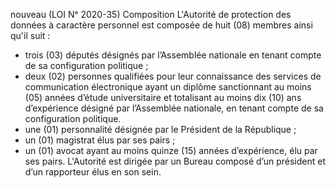 nouveau (LOI Nᵒ 2020-35) Composition
L'Autorité de protection des données à caractère personnel est composée de huit (08) membres ainsi qu'il suit :
- trois (03) députés désignés par l’Assemblée nationale en tenant compte de sa configuration politique ;
- deux (02) personnes qualifiées pour leur connaissance des services de communication électronique ayant un diplôme sanctionnant au moins (05) années d’étude universitaire et totalisant au moins dix (10) ans d’expérience désigné par l’Assemblée nationale, en tenant compte de sa configuration politique.
- une (01) personnalité désignée par le Président de la République ;
- un (01) magistrat élus par ses pairs ;
- un (01) avocat ayant au moins quinze (15) années d’expérience, élu par ses pairs.
L'Autorité est dirigée par un Bureau composé d’un président et d’un rapporteur élus en son sein.